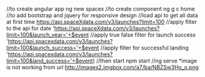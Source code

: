 //to create angular app
ng new spacex
//to create component
ng g c home
//to add bootstrap and jquery for responsive design
//load api to get all data at first time
https://api.spaceXdata.com/v3/launches?limit=100
//apply filter to the api for date
'https://api.spaceXdata.com/v3/launches?limit=100&launch_year='+$event
//apply true false filter for launch success
'https://api.spacexdata.com/v3/launches?limit=100&launch_success='+$event
//apply filter for successful landing
'https://api.spacexdata.com/v3/launches?limit=100&land_success='+$event)
//then start npm start
//ng serve
*image is not working from url
 http://images2.imgbox.com/a7/ba/NBZSw3Ho_o.png   
